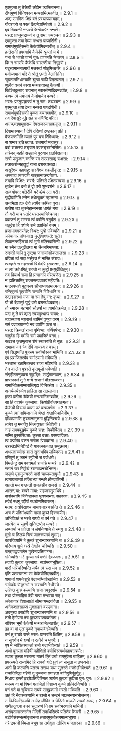 

  
एवमुक्ता तु कैकेयी कोपेन ज्वलितानना।  
दीर्घमुष्णं विनिश्वस्य मन्थरामिदमब्रवीत् ॥ 2.9.1 ॥   
अद्य राममित: क्षिप्रं वनं प्रस्थापयाम्यहम्।  
यौवराज्ये च भरतं क्षिप्रमेवाभिषेचये ॥ 2.9.2 ॥   
इदं त्विदानीं सम्पश्ये केनोपायेन मन्थरे।  
भरत: प्राप्नुयाद्राज्यं न तु राम: कथञ्चन ॥ 2.9.3 ॥   
एवमुक्ता तया देव्या मन्थरा पापदर्शिनी।  
रामार्थमुपहिंसन्ती कैकेयीमिदमब्रवीत् ॥ 2.9.4 ॥   
हन्तेदानीं प्रवक्ष्यामि कैकेयि श्रूयतां च मे।  
यथा ते भरतो राज्यं पुत्र: प्राप्स्यति केवलम् ॥ 2.9.5 ॥   
किं न स्मरसि कैकेयि स्मरन्ती वा निगूहसे।  
यदुच्यमानमात्मार्थं मत्तस्त्वं श्रोतुमिच्छसि ॥ 2.9.6 ॥   
मयोच्यमानं यदि ते श्रोतुं छन्दो विलासिनि।  
श्रूयतामभिधास्यामि श्रुत्वा चापि विमृश्यताम् ॥ 2.9.7 ॥   
श्रुत्वैवं वचनं तस्या मन्थरायास्तु कैकयी।  
किञ्चिदुत्थाय शयनात् स्वास्तीर्णादिदमब्रवीत् ॥ 2.9.8 ॥   
कथय त्वं ममोपायं केनोपायेन मन्थरे।  
भरत: प्राप्नुयाद्राज्यं न तु राम: कथञ्चन ॥ 2.9.9 ॥   
एवमुक्ता तया देव्या मन्थरा पापदर्शिनी।  
रामार्थमुपहिंसन्ती कुब्जा वचनमब्रवीत् ॥ 2.9.10 ॥   
तव दैवासुरे युद्धे सह राजर्षिभि: पति:।  
अगच्छत्त्वामुपादाय देवराजस्य साह्यकृत् ॥ 2.9.11 ॥   
दिशमास्थाय वै देवि दक्षिणां दण्डकान् प्रति।  
वैजयन्तमिति ख्यातं पुरं यत्र तिमिध्वज: ॥ 2.9.12 ॥   
स शम्बर इति ख्यात: शतमायो महासुर:।  
ददौ शक्रस्य सङ्ग्रामं देवसङ्घैरनिर्जित: ॥ 2.9.13 ॥   
तस्मिन् महति सङ्ग्रामे पुरुषान् क्षतविक्षतान्।  
रात्रौ प्रसुप्तान् घ्नन्ति स्म तरसासाद्य राक्षसा: ॥ 2.9.14 ॥   
तत्राकरोन्महद्युद्धं राजा दशरथस्तदा।  
असुरैश्च महाबाहु: शस्त्रैश्च शकलीकृत: ॥ 2.9.15 ॥   
अपवाह्य त्वयादवि सङ्ग्रामान्नष्टचेतन:।  
तत्रापि विक्षित: शस्त्रै: पतिस्ते रक्षितस्त्वया ॥ 2.9.16 ॥   
तृष्टेन तेन दत्तौ ते द्वौ वरौ शुभदर्शने ॥ 2.9.17 ॥   
सत्वयोक्त: पतिर्देवि यदेच्छेयं तदा वरौ।  
गृह्णीयामिति तत्तेन तथेत्युक्तं महात्मना ॥ 2.9.18 ॥   
अनभिज्ञा ह्यहं देवि त्ययैव कथिता पुरा।  
कथैषा तव तु स्नेहान्मनसा धार्यते मया ॥ 2.9.19 ॥   
तौ वरौ याच भर्तारं भरतस्याभिषेचनम्।  
प्रव्राजनं तु रामस्य त्वं वर्षाणि चतुर्दश ॥ 2.9.20 ॥   
चतुर्दश हि वर्षाणि रामे प्रव्राजिते वनम्।  
प्रजाभावगतस्नेह: स्थिर: पुत्रो भविष्यति ॥ 2.9.21 ॥   
क्रोधागारं प्रविश्याद्य क्रुद्धेवाश्वपते: सुते।  
शेष्वानन्तर्हितायां त्वं भूमौ मलिनवासिनी ॥ 2.9.22 ॥   
मा स्मैनं प्रत्युदीक्षथा मा चैनमभिभाषथा:।  
रुदन्ती चापि तु दृष्ट्वा जगत्यां शोकलालसा ॥ 2.9.23 ॥   
दयितां त्वं सदा भर्त्तुरत्र मे नास्ति संशय:।  
त्वत्कृते स महाराजो विशेदपि हुताशनम् ॥ 2.9.24 ॥   
न त्वां क्रोधयितुं शक्तो न क्रुद्धां प्रत्युदीक्षितुम्।  
तव प्रियार्थं राजा हि प्राणानपि परित्यजेत् ॥ 2.9.25 ॥   
न ह्यतिक्रमितुं शक्तस्तववाक्यं महीपति:।  
मन्दस्वभावे बुद्ध्यस्व सौभाग्यबलमात्मन: ॥ 2.9.26 ॥   
मणिमुक्तं सुवर्णानि रत्नानि विविधानि च।  
दद्याद्दशरथो राजा मा स्म तेषु मन: कृथा: ॥ 2.9.27 ॥   
यौ तौ दैवासुरे युद्धे वरौ दशरथोऽददात्।  
तौ स्मारय महाभागे सौऽर्थो मा त्वामतिक्रमेत् ॥ 2.9.28 ॥   
यदा तु ते वरं द्यात् स्वयमुत्थाप्य राघव:।  
व्यवस्थाप्य महाराजं त्वमिमं वृणुया वरम् ॥ 2.9.29 ॥   
रामं प्रव्राजयारण्ये नव वर्षाणि पञ्च च।  
भरत: क्रियतां राजा पृथिव्या: पार्थिवर्षभ: ॥ 2.9.30 ॥   
चतुर्दश हि वर्षाणि रामे प्रव्राजिते वनम्।  
रूढश्च कृतमूलश्च शेषं स्थास्यति ते सुत: ॥ 2.9.31 ॥   
रामप्रवाजनं चैव देवि याचस्व तं वरम्।  
एवं सिद्ध्यन्ति पुत्रस्य सर्वार्थास्तव भामिनि ॥ 2.9.32 ॥   
एव प्रव्राजितश्चैव रामोऽरामो भविष्यति।  
भरतश्च हतामित्रस्तव राजा भविष्यति ॥ 2.9.33 ॥   
तेन कालेन पुत्रस्ते कृतमूलो भविष्यति।  
संगृहीतमनुष्यश्च सुहृद्भि: सार्द्धमात्मवान् ॥ 2.9.34 ॥   
प्राप्तकालं तु ते मन्ये राजानं वीतसाध्वसा।  
रामाभिषेकसम्भारान्निगृह्य विनिवर्त्तय ॥ 2.9.35 ॥   
अनर्थमर्थरूपेण ग्राहिता सा ततस्तया।  
हृष्टा प्रतीता कैकेयी मन्थरामिदमब्रवीत् ॥ 2.9.36 ॥   
सा हि वाक्येन कुब्जाया: किशोरीवोत्पथङ्गता।  
कैकेयी विस्मयं प्राप्ता परं परमदर्शना ॥ 2.9.37 ॥   
कुब्जे त्वां नाभिजानामि श्रेष्ठां श्रेष्ठाभिधायिनीम्।  
पृथिव्यामसि कुब्जानामुत्तमा बुद्धिनिश्चये ॥ 2.9.38 ॥   
त्वमेव तु ममार्थेषु नित्ययुक्ता हितैषिणी।  
नाहं समवबुद्ध्येयं कुब्जे राज्ञ: चिकीर्षितम् ॥ 2.9.39 ॥   
सन्ति दुस्संस्थिता: कुब्जा वक्रा: परमपापिका:।  
त्वं पद्ममिव वातेन सन्नता प्रियदर्शना ॥ 2.9.40 ॥   
उरस्तेऽभिनिविष्टं वै यावत्स्कन्धात् समुन्नतम्।  
अधस्ताच्चोदरं शातं सुनाभमिव लज्जितम् ॥ 2.9.41 ॥   
परिपूर्णं तु जघनं सुपीनौ च पयोधरौ।  
विमलेन्दु समं वक्त्रमहो राजसि मन्थरे ॥ 2.9.42 ॥   
जघनं तव निर्घुष्टं रशनादामशोभितम्।  
जङ्घे भृशमुपन्यस्ते पादौ चाप्यायतावुभौ ॥ 2.9.43 ॥   
त्वमायताभ्यां सक्थिभ्यां मन्थरे क्षौमवासिनी।  
अग्रतो मम गच्छन्ती राजहंसीव राजसे ॥ 2.9.44 ॥   
आसन् या: शम्बरे माया: सहस्रमसुराधिपे।  
सर्वास्त्वयि निविष्टास्ता भूयश्चान्या: सहस्रश: ॥ 2.9.45 ॥   
तवेदं स्थगु यद्दीर्घं रथघोणमिवायतम्।  
मतय: क्षत्रविद्याश्च मायाश्चात्र वसन्ति ते ॥ 2.9.46 ॥   
अत्र ते प्रतिमोक्ष्यामि मालां कुब्जे हिरण्मयीम्।  
अभिषिक्ते च भरते राघवे च वनं गते ॥ 2.9.47 ॥   
जात्येन च सुवर्णे सुनिष्टप्तेन मन्थरे।  
लब्धार्था च प्रतीता च लेपयिष्यामि ते स्थगु ॥ 2.9.48 ॥   
मुखे च तिलकं चित्रं जातरूपमयं शुभम्।  
कारयिष्यामि ते कुब्जे शुभान्याभरणानि च ॥ 2.9.49 ॥   
परिधाय शुभे वस्त्रे देवतेव चरिष्यसि ॥ 2.9.50 ॥   
चन्द्रमाह्वयमानेन मुखेनाप्रतिमानना।  
गमिष्यसि गतिं मुख्या गर्वयन्ती द्विषज्जनम् ॥ 2.9.51 ॥   
तवापि कुब्जा: कुब्जाया: सर्वाभरणभूषिता:।  
पादौ परिचरिष्यन्ति यथैव त्वं सदा मम ॥ 2.9.52 ॥   
इति प्रशस्यमाना सा कैकेयीमिदमब्रवीत्।  
शयानां शयने शुभ्रे वेद्यामग्निशिखामिव ॥ 2.9.53 ॥   
गतोदके सेतुबन्धो न कल्याणि विधीयते।  
उत्तिष्ठ कुरु कल्याणि राजानमनुदर्शय ॥ 2.9.54 ॥   
तथा प्रोत्साहिता देवी गत्वा मन्थरया सह।  
क्रोधागारं विशालाक्षी सौभाग्यमदगर्विता ॥ 2.9.55 ॥   
अनेकशतसाहस्रं मुक्ताहारं वराङ्गना।  
अवमुच्य वरार्हाणि शुभान्याभरणानि च ॥ 2.9.56 ॥   
ततो हेमोपमा तत्र कुब्जावाक्यवशंगता।  
संविश्य भूमौ कैकेयी मन्थरामिदमब्रवीत् ॥ 2.9.57 ॥   
इह वा मां मृतां कुब्जे नृपायावेदयिष्यसि।  
वनं तु राघवे प्राप्ते भरत: प्राप्स्यति क्षितिम् ॥ 2.9.58 ॥   
न सुवर्णेन मे ह्यर्थो न रत्नैर्न च भूषणै:।  
एष मे जीवितस्यान्तो रामो यद्यभिषिच्यते ॥ 2.9.59 ॥   
अथो पुनस्तां महिषीं महीक्षितो वचोभिरत्यर्थमहापराक्रमै:।  
उवाच कुब्जा भरतस्य मातरं हितं वचो राममुपेत्य चाहितम् ॥ 2.9.60 ॥   
प्रपत्स्यते राज्यमिदं हि राघवो यदि ध्रुवं त्वं ससुता च तप्स्यसे।  
अतो हि कल्याणि यतस्व तत्तथा यथा सुतस्ते भरतोऽभिषेक्ष्यते ॥ 2.9.61 ॥   
तथातिविद्धा महिषी तु कुब्जया समाहता वागिषुभिर्मुहुर्मुहु:।  
निधाय हस्तौ हृदयेऽतिविस्मिता शशंस कुब्जां कुपिता पुन: पुन: ॥ 2.9.62 ॥   
यमस्य वा मां विषयं गतामितो निशाम्य कुब्जे प्रतिवेदयिष्यसि।  
वनं गते वा सुचिराय राघवे समृद्धकामो भरतो भविष्यति ॥ 2.9.63 ॥   
अहं हि नैवास्तरणानि न स्रजो न चन्दनं नाञ्जनपानभोजनम्।  
न किञ्चिदिच्छामि न चेह जीवितं न चेदितो गच्छति राघवो वनम् ॥ 2.9.64 ॥   
अथैतदुक्त्वा वचनं सुदारुणं निधाय सर्वाभरणानि भामिनी।  
असंवृतामास्तरणेन मेदिनीं तदाधिशिश्ये पतितेव किन्नरी ॥ 2.9.65 ॥   
उदीर्णसंरम्भतमोवृतानना तथावमुक्तोत्तममाल्यभूषणा।  
नरेन्द्रपत्नी विमला बभूव सा तमोवृता द्यौरिव मग्नतारका ॥ 2.9.66 ॥   
